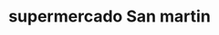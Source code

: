 ---
title: "supermercado San martin"
url: /comuna-7-robledo/supermercado-san-martin/
shop: supermercado
---
